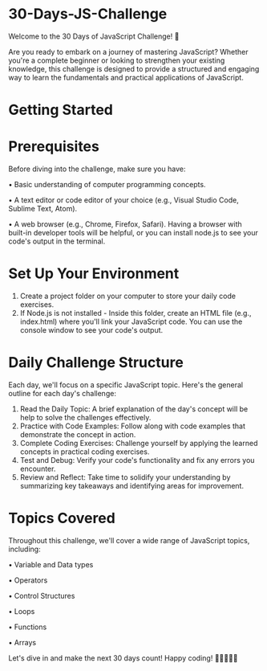 # 30-Days-JS-Challenge
Welcome to the 30 Days of JavaScript Challenge! 🚀

Are you ready to embark on a journey of mastering JavaScript? Whether you're a complete beginner or looking to strengthen your existing knowledge, this challenge is designed to provide a structured and engaging way to learn the fundamentals and practical applications of JavaScript.

# Getting Started

# Prerequisites
Before diving into the challenge, make sure you have:

• Basic understanding of computer programming concepts.

• A text editor or code editor of your choice (e.g., Visual Studio Code, Sublime Text, Atom).

• A web browser (e.g., Chrome, Firefox, Safari). Having a browser with built-in developer tools 
  will be helpful, or you can install node.js to see your code's output in the terminal.

# Set Up Your Environment
1. Create a project folder on your computer to store your daily code exercises.
2. If Node.js is not installed - Inside this folder, create an HTML file (e.g., index.html) where you'll link your JavaScript code. You can use the console window     to see your code's output.

# Daily Challenge Structure
Each day, we'll focus on a specific JavaScript topic. Here's the general outline for each day's challenge:
1. Read the Daily Topic: A brief explanation of the day's concept will be help to solve the challenges effectively.
2. Practice with Code Examples: Follow along with code examples that demonstrate the concept in action.
3. Complete Coding Exercises: Challenge yourself by applying the learned concepts in practical coding exercises.
4. Test and Debug: Verify your code's functionality and fix any errors you encounter.
5. Review and Reflect: Take time to solidify your understanding by summarizing key takeaways and identifying areas for improvement.

# Topics Covered
  Throughout this challenge, we'll cover a wide range of JavaScript topics, including:
  
  • Variable and Data types
  
  • Operators

  • Control Structures

  • Loops
  
  • Functions

  • Arrays

  Let's dive in and make the next 30 days count! Happy coding! 🎉👩‍💻👨‍💻
